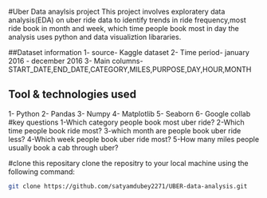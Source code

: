 #Uber Data anaylsis project
This project involves exploratery data analysis(EDA) on uber ride
data to identify trends in ride frequency,most ride book in month and week, 
which time people book most in day the analysis uses python and data visualiztion libararies.

##Dataset information
1- source- Kaggle dataset
2- Time period- january 2016 - december 2016
3- Main columns- START_DATE,END_DATE,CATEGORY,MILES,PURPOSE,DAY,HOUR,MONTH

## Tool & technologies used
1- Python
2- Pandas
3- Numpy
4- Matplotlib
5- Seaborn
6- Google collab
#key questions
1-Which category people book most uber ride?
2-Which time people book ride most?
3-which month are people book uber ride less?
4-Which week people book uber ride most?
5-How many miles people usually book a cab through uber?

#clone this repositary
clone the repositry to your local machine using the following command:
```bash
git clone https://github.com/satyamdubey2271/UBER-data-analysis.git


